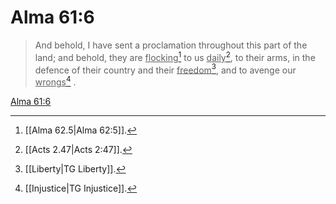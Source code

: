 # Alma 61:6

> And behold, I have sent a proclamation throughout this part of the land; and behold, they are <u>flocking</u>[^a] to us <u>daily</u>[^b], to their arms, in the defence of their country and their <u>freedom</u>[^c], and to avenge our <u>wrongs</u>[^d] .

[Alma 61:6](https://www.churchofjesuschrist.org/study/scriptures/bofm/alma/61?lang=eng&id=p6#p6)


[^a]: [[Alma 62.5|Alma 62:5]].  
[^b]: [[Acts 2.47|Acts 2:47]].  
[^c]: [[Liberty|TG Liberty]].  
[^d]: [[Injustice|TG Injustice]].  
